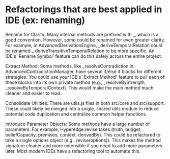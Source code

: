 # Refactorings that are best applied in IDE (ex: renaming)

Rename for Clarity: Many internal methods are prefixed with _, which is a good convention. However, some could be
renamed for even greater clarity. For example, in AdvancedDerivationEngine, _deriveTemporalRelation could be renamed _
deriveTransitiveTemporalRelation to be more specific. An IDE's 'Rename Symbol' feature can do this safely across the
entire project.

Extract Method: Some methods, like _resolveContradiction in AdvancedContradictionManager, have several if/else if blocks
for different strategies. You could use your IDE's 'Extract Method' feature to pull each of these blocks into its own
private method (e.g., _resolveByStrength, _resolveByTemporalContext). This would make the main method much cleaner and
easier to read.

Consolidate Utilities: There are utils.js files in both src/core and src/support. These could likely be merged into a
single, shared utils module to reduce potential code duplication and centralize common helper functions.

Introduce Parameter Objects: Some methods have a large number of parameters. For example, Hyperedge.revise takes (truth,
budget, beliefCapacity, premises, context, derivedBy). This could be refactored to take a single options object (e.g.,
revise(options)). This makes the method signature cleaner and more extensible if you need to add more parameters later.
Most modern IDEs have a refactoring tool to automate this.

